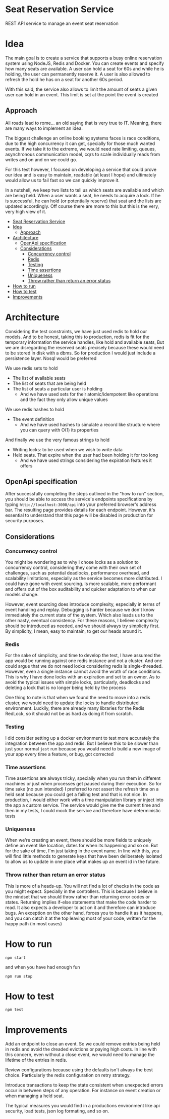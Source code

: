 # Seat Reservation Service
REST API service to manage an event seat reservation

# Idea
The main goal is to create a service that supports a busy online reservation system using NodeJS, Redis and Docker.
You can create events and specify how many seats are available. A user can hold a seat for 60s and while he is holding, the user can permanently reserve it.
A user is also allowed to refresh the hold he has on a seat for another 60s period.

With this said, the service also allows to limit the amount of seats a given user can hold in an event. This limit is set at the point the event is created

## Approach
All roads lead to rome... an old saying that is very true to IT. Meaning, there are many ways to implement an idea.

The biggest challenge an online booking systems faces is race conditions, due to the high concurrency it can get, specially for those much wanted events.
If we take it to the extreme, we would need rate limiting, queues, asynchronous communication model, cqrs to scale individually reads from writes and on and on we could go.

For this test however, I focused on developing a service that could prove our idea and is easy to maintain, readable (at least I hope) and ultimately would allow us to fail fast so we can quickly improve it.

In a nutshell, we keep two lists to tell us which seats are available and which are being held. When a user wants a seat, he needs to acquire a lock.
If he is successful, he can hold (or potentially reserve) that seat and the lists are updated accordingly. Off course there are more to this but this is the very, very high view of it.

<!-- TOC -->
* [Seat Reservation Service](#seat-reservation-service)
* [Idea](#idea)
  * [Approach](#approach)
* [Architecture](#architecture)
  * [OpenApi specification](#openapi-specification)
  * [Considerations](#considerations)
    * [Concurrency control](#concurrency-control)
    * [Redis](#redis)
    * [Testing](#testing)
    * [Time assertions](#time-assertions)
    * [Uniqueness](#uniqueness)
    * [Throw rather than return an error status](#throw-rather-than-return-an-error-status)
* [How to run](#how-to-run)
* [How to test](#how-to-test)
* [Improvements](#improvements)
<!-- TOC -->

# Architecture
Considering the test constraints, we have just used redis to hold our models. And to be honest, taking this to production, redis is fit for the temporary information the service handles, like hold and available seats,
But we are disregarding the reserved seats precisely because these would need to be stored in disk with a dbms. So for production I would just include a persistence layer. Nosql would be preferred

We use redis sets to hold
* The list of available seats
* The list of seats that are being held
* The list of seats a particular user is holding
  * And we have used sets for their atomic/idempotent like operations and the fact they only allow unique values

We use redis hashes to hold
* The event definition
  * And we have used hashes to simulate a record like structure where you can query with O(1) its properties

And finally we use the very famous strings to hold
* Writing locks: to be used when we wish to write data
* Held seats. That expire when the user had been holding it for too long
  * And we have used strings considering the expiration features it offers

## OpenApi specification
After successfully completing the steps outlined in the "how to run" section, you should be able to access the service's endpoints specifications by typing `http://localhost:3000/api` into your preferred browser's address bar.
The resulting page provides details for each endpoint. However, it's essential to understand that this page will be disabled in production for security purposes.

## Considerations
### Concurrency control
You might be wondering as to why I chose locks as a solution to concurrency control, considering they come with their own set of challenges, such as potential deadlocks, performance overhead, and scalability limitations, especially as the service becomes more distributed.
I could have gone with event sourcing. Is more scalable, more performant and offers out of the box auditability and quicker adaptation to when our models change.

However, event sourcing does introduce complexity, especially in terms of event handling and replay. Debugging is harder because we don't know immediately the current state of the system. Which also leads us to the other nasty, eventual consistency.
For these reasons, I believe complexity should be introduced as needed, and we should always try simplicity first. By simplicity, I mean, easy to maintain, to get our heads around it.

### Redis
For the sake of simplicity, and time to develop the test, I have assumed the app would be running against one redis instance and not a cluster. And one could argue that we do not need locks considering redis is single-threaded.
However, even a single instance cannot avoid the wrath of race conditions. This is why I have done locks with an expiration and set to an owner. As to avoid the typical issues with simple locks, particularly, deadlocks and deleting a lock that is no longer being held by the process

One thing to note is that when we found the need to move into a redis cluster, we would need to update the locks to handle distributed environment. Luckily, there are already many libraries for the Redis RedLock, so it should not be as hard as doing it from scratch.

### Testing
I did consider setting up a docker environment to test more accurately the integration between the app and redis. 
But I believe this to be slower than just your normal `jest` run because you would need to build a new image of your app every time a feature, or bug, got corrected

### Time assertions
Time assertions are always tricky, specially when you run them in different machines or just when processes get paused during their execution. So for time sake (no pun intended) I preferred to not assert the refresh time on a held seat because you could get a failing test and that is not nice.
In production, I would either work with a time manipulation library or inject into the app a custom service. The service would give me the current time and then in my tests, I could mock the service and therefore have deterministic tests

### Uniqueness
When we're creating an event, there should be more fields to uniquely define an event like location, dates for when its happening and so on. But for the sake of time, I'm just taking in the event name. 
In line with this, you will find little methods to generate keys that have been deliberately isolated to allow us to update in one place what makes up an event id in the future.

### Throw rather than return an error status
This is more of a heads-up. You will not find a lot of checks in the code as you might expect. Specially in the controllers. This is because I believe in the mindset that we should throw rather than returning error codes or states.
Returning implies if-else statements that make the code harder to read. It also expects a developer to act on it and therefore can introduce bugs.
An exception on the other hand, forces you to handle it as it happens, and you can catch it at the top leaving most of your code, written for the happy path (in most cases)

# How to run
`npm start`

and when you have had enough fun

`npm run stop`

# How to test
`npm test`

# Improvements

Add an endpoint to close an event. So we could remove entries being held in redis and avoid the dreaded evictions or paying high costs.
In line with this concern, even without a close event, we would need to manage the lifetime of the entries in redis.

Review configurations because using the defaults isn't always the best choice. Particularly the redis configuration on retry strategy.

Introduce transactions to keep the state consistent when unexpected errors occur in between steps of any operation. For instance on event creation or when managing a held seat.

The typical measures you would find in a productions environment like api security, load tests, json log formating, and so on.
